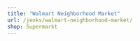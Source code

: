 ```yaml
---
title: "Walmart Neighborhood Market"
url: /jenks/walmart-neighborhood-market/
shop: Supermarkt
---
```

